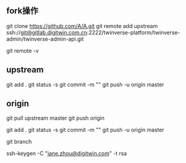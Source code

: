 ## fork操作
git clone https://github.com/A/A.git
git remote add upstream ssh://git@gitlab.digitwin.com.cn:2222/twinverse-platform/twinverse-admin/twinverse-admin-api.git

git remote -v

## upstream
git add .
git status -s
git commit -m ""
git push -u origin master


## origin
git pull upstream master
git push origin


git add .
git status -s
git commit -m ""
git push -u origin master


git branch

ssh-keygen -C "jane.zhou@digitwin.com" -t rsa